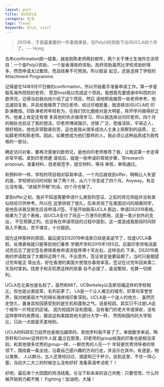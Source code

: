 ```yaml
---
layout: post
title: 访问UCLA
category: 生活
tags: Travel
keywords: UCLA, visit
---
```


> 2015年，于我最重要的一件事情便是，在PolyU的资助下访问UCLA四个月了。--- Hong

去年confirmation刚一结束，就收到陈老师两封邮件，两个关于博士生海外交流项目：一个是PolyU资助，
一个是香港政府资助。政府资助虽然比学校资助好得多，然而申请太过繁琐，而且结果不可预测。所以稳妥
起见，还是选择了学校的Attachment Programme.  

记得是在14年9月17日做的confirmation，所以开始着手准备申请工作。第一步是联系海外院校的老师，
愿意host我以完成这个项目。我想首先要感谢中科院的刘歆师兄，记得当初我向他介绍了这个项目，然后
请他帮我推荐一些老师参考。他迅速回复我，并且给我推荐了四位老师，经过仔细思量，我选择访问UCLA的
印卧涛教授。印卧涛老师年轻有为，在我们优化圈绝对是大明星，除开学问做得好之外，他身上肯定还有很
多其他的优点值得学习，所以我选择访问印老师。四个月的相处也验证了我的想法，印老师博闻强识，涉猎
广泛，思维活跃，平易近人，很好相处。他也非常勤奋刻苦，这也是我从很多成功人士身上观察到的品质，
比如薛老师和陈老师。因此，如果想成为他们那样的人，我必须让这种品质成为我性格的一部分。  

确定访问对象，要再次感谢刘歆师兄，是他向印老师推荐了我，让我这第一步走得非常平顺。拿到印老师邀
请信后，就是一些申请的常规步骤，写research proposal，准备材料，找老板签字，提交材料，等待
审核，审核通过。  

和预料中一样，学校的项目相对容易申请，一个月后就收到offer，稍稍让人失望的是，学校把访问时间削
掉了两个月，从六个月变成了四个月。Anyway，有总比没有强。“进城开开眼”的话，四个月也够了。  

拿到offer之初，我并不知道需要申请什么类型的签证，之前的师兄师姐并没有类似经验可供参考。所以在
这里徘徊了很久。后来咨询了在美国访问的胡勇同学，是他告诉我交换生应该申请J1签。于是开始联系UCLA
那边，申请DS2019表格。结果为了这个表格，向UCLA支付了将近一万港币的费用，这是一笔计划外的支出，
不在预算之列。也没有在申请项目的过程中提到，这一度造成我那段时间财政入不敷出，苦不堪言，十分狼狈。  

因为这样那样的原因，最后提交DS2019申请表已经是圣诞节了，恰逢UCLA春假，处理表格就只能等到他们春季
学期开学的2015年1月5日。后面印老师电话面试完后忘了提交签名使得表格申请流程停滞十天左右。这样总的
下来，DS2019表格的申请耽误了大概将近两个月。不出意外，签证肯定是要延期了。当时只是期望过完年能正
常出去，好在香港的美国大使馆办事效率高，签证在过完年回来第二天及时拿到。找房子和买机票这样的琐事
自不必提了，虽说繁琐，也算一切顺利。  

UCLA在北美也是名校了，虽然和MIT，UCBerkeley以及斯坦福这样的学校相比，但也是出类拔萃，名列前茅了。
LA是一个让人难忘的城市，好莱坞享誉世界，我对她美丽大气的绵长海岸线印象深刻。UCLA是一个迷人的地方，
虽然历史悠久，置身其校园感受到的是生机和蓬勃之气。说是校园，其实只不过是LA这个城市一片特定的区域，
因为校园并没有围墙，没有看门的老大爷或保安，没有这样那样的收费站，据说这和美国其他大部分大学一样，
然而和国内的大学相比，只此一点就是天差地别。  

UCLA的科研实力自然也是相当雄厚的，其他学科我不甚了了。单就数学来说，陶哲轩和Oshier这样的牛人就
矗立在那里。印老师的group给我的印象也是相当深刻。和其他很多优秀的group一样，一群优秀的人在一个
年轻更优秀领导者的带领下，围绕着一条主线，沿着自己感兴趣的方向行走，并且乐在其中。有道是，物以类聚，
人以群分。古人还曾经曰过，酒逢知己千杯少。说到这里，不住一阵心塞，当初大二大三的时候怎么没有好好
准备英语考试呢？！  

好吧，最后来个大团圆的鸡汤结尾。与当下和未来的自己共勉：只要觉悟，什么时候开始努力都不晚！
Fighting！加油吧，大锤！


